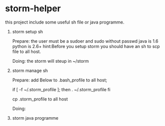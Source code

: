 storm-helper
============

this project include some useful sh file or java programme.

  1. storm setup sh
  		
		Prepare:
		the user must be a sudoer and sudo without passwd
		java is 1.6
		python is 2.6+
		hint:Before you setup storm you should have an sh to scp file to all host.
		
		Doing:
		the storm will steup in ~/storm
		
  2. storm manage sh
  		
		Prepare:
		add Below to .bash_profile to all host;
		
		if [ -f ~/.storm_profile ]; then
		  . ~/.storm_profile
		fi

		cp .storm_profile to all host
		
		
		Doing:
		
		
		
  3. storm java programme

